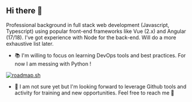 ## Hi there 👋

Professional background in full stack web development (Javascript, Typescript) using popular front-end frameworks like Vue (2.x) and Angular (17/18). I've got experience with Node for the back-end. Will do a more exhaustive list later.

- 📚 I'm willing to focus on learning DevOps tools and best practices. For now I am messing with Python !

[![roadmap.sh](https://roadmap.sh/card/wide/677babf570129741a8a69545?variant=dark)](https://roadmap.sh)

- 🔭 I am not sure yet but I'm looking forward to leverage Github tools and activity for training and new opportunities. Feel free to reach me 🤙
<!--
**RAM-4/RAM-4** is a ✨ _special_ ✨ repository because its `README.md` (this file) appears on your GitHub profile.

Here are some ideas to get you started:

- 🔭 I’m currently working on ...
- 🌱 I’m currently learning ...
- 👯 I’m looking to collaborate on ...
- 🤔 I’m looking for help with ...
- 💬 Ask me about ...
- 📫 How to reach me: ...
- 😄 Pronouns: ...
- ⚡ Fun fact: ...
-->
